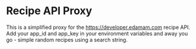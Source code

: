 # Recipe API Proxy

This is a simplified proxy for the https://developer.edamam.com recipe API. Add your app_id and app_key in your environment variables and away you go - simple random recipes using a search string.
